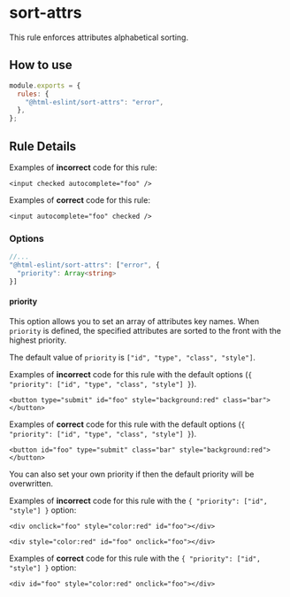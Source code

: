# sort-attrs

This rule enforces attributes alphabetical sorting.

## How to use

```js,.eslintrc.js
module.exports = {
  rules: {
    "@html-eslint/sort-attrs": "error",
  },
};
```

## Rule Details

Examples of **incorrect** code for this rule:

```html,incorrect
<input checked autocomplete="foo" />
```

Examples of **correct** code for this rule:

```html,correct
<input autocomplete="foo" checked />
```

### Options

```ts
//...
"@html-eslint/sort-attrs": ["error", {
  "priority": Array<string>
}]
```

#### priority

This option allows you to set an array of attributes key names.
When `priority` is defined, the specified attributes are sorted to the front with the highest priority.

The default value of `priority` is `["id", "type", "class", "style"]`.

Examples of **incorrect** code for this rule with the default options (`{ "priority": ["id", "type", "class", "style"] }`).

```html,incorrect
<button type="submit" id="foo" style="background:red" class="bar"></button>
```

Examples of **correct** code for this rule with the default options (`{ "priority": ["id", "type", "class", "style"] }`).

```html,correct
<button id="foo" type="submit" class="bar" style="background:red"></button>
```

You can also set your own priority if then the default priority will be overwritten.

Examples of **incorrect** code for this rule with the `{ "priority": ["id", "style"] }` option:

```html,incorrect
<div onclick="foo" style="color:red" id="foo"></div>
```

```html,incorrect
<div style="color:red" id="foo" onclick="foo"></div>
```

Examples of **correct** code for this rule with the `{ "priority": ["id", "style"] }` option:

```html,correct
<div id="foo" style="color:red" onclick="foo"></div>
```
